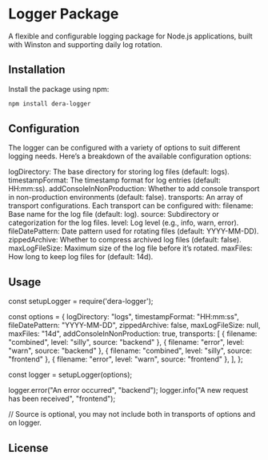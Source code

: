 # Logger Package

A flexible and configurable logging package for Node.js applications, built with Winston and supporting daily log rotation.

## Installation

Install the package using npm:

```bash
npm install dera-logger
```

## Configuration

The logger can be configured with a variety of options to suit different logging needs. Here’s a breakdown of the available configuration options:

logDirectory: The base directory for storing log files (default: logs).
timestampFormat: The timestamp format for log entries (default: HH:mm:ss).
addConsoleInNonProduction: Whether to add console transport in non-production environments (default: false).
transports: An array of transport configurations. Each transport can be configured with:
filename: Base name for the log file (default: log).
source: Subdirectory or categorization for the log files.
level: Log level (e.g., info, warn, error).
fileDatePattern: Date pattern used for rotating files (default: YYYY-MM-DD).
zippedArchive: Whether to compress archived log files (default: false).
maxLogFileSize: Maximum size of the log file before it’s rotated.
maxFiles: How long to keep log files for (default: 14d).

## Usage

const setupLogger = require('dera-logger');

const options = {
logDirectory: "logs",
timestampFormat: "HH:mm:ss",
fileDatePattern: "YYYY-MM-DD",
zippedArchive: false,
maxLogFileSize: null,
maxFiles: "14d",
addConsoleInNonProduction: true,
transports: [
{ filename: "combined", level: "silly", source: "backend" },
{ filename: "error", level: "warn", source: "backend" },
{ filename: "combined", level: "silly", source: "frontend" },
{ filename: "error", level: "warn", source: "frontend" },
],
};

const logger = setupLogger(options);

logger.error("An error occurred", "backend");
logger.info("A new request has been received", "frontend");

// Source is optional, you may not include both in transports of options and on logger.

## License
